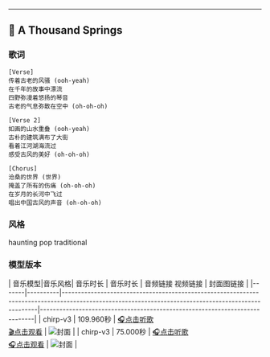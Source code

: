 ---

## 🎵 A Thousand Springs

### 歌词

```
[Verse]
传着古老的风骚 (ooh-yeah)
在千年的故事中漂流
四野弥漫着悠扬的琴音
古老的气息弥散在空中 (oh-oh-oh)

[Verse 2]
如画的山水重叠 (ooh-yeah)
古朴的建筑满布了大街
看着江河湖海流过
感受古风的美好 (oh-oh-oh)

[Chorus]
沧桑的世界 (世界)
掩盖了所有的伤痛 (oh-oh-oh)
在岁月的长河中飞过
唱出中国古风的声音 (oh-oh-oh)
```

### 风格

haunting pop traditional

### 模型版本



| 音乐模型|音乐风格| 音乐时长  | 音乐时长     | 音频链接                                                                                             视频链接                                              | 封面图链接                                                                      |
|-------|----------|----------------------------------------------------------------------------------------------------------------------------------------------------|----------------------------------------------------------------------------|
| chirp-v3 | 109.960秒 | [🎧点击听歌](https://cdn1.suno.ai/6179f92e-a6ad-4bc6-b6ba-c47c3d4e88e5.mp3)  <br/> [🎬点击观看](https://cdn1.suno.ai/6179f92e-a6ad-4bc6-b6ba-c47c3d4e88e5.mp4) | ![封面](https://cdn1.suno.ai/image_6179f92e-a6ad-4bc6-b6ba-c47c3d4e88e5.png) |
| chirp-v3 | 75.000秒  | [🎧点击听歌](https://cdn1.suno.ai/7719d2fe-7848-4722-85b2-d08761da3951.mp3)  <br/> [🎧点击观看](https://cdn1.suno.ai/7719d2fe-7848-4722-85b2-d08761da3951.mp4) | ![封面](https://cdn1.suno.ai/image_7719d2fe-7848-4722-85b2-d08761da3951.png) |


